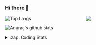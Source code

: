### Hi there 👋

<!--
**tao8687/tao8687** is a ✨ _special_ ✨ repository because its `README.md` (this file) appears on your GitHub profile.

Here are some ideas to get you started:

- 🔭 I’m currently working on ...
- 🌱 I’m currently learning ...
- 👯 I’m looking to collaborate on ...
- 🤔 I’m looking for help with ...
- 💬 Ask me about ...
- 📫 How to reach me: ...
- 😄 Pronouns: ...
- ⚡ Fun fact: ...
-->

<img align='right' src="https://media.giphy.com/media/M9gbBd9nbDrOTu1Mqx/giphy.gif" width="240">

  
![Top Langs](https://github-readme-stats.vercel.app/api/top-langs/?username=tao8687&layout=compact&title_color=23238E&text_color=A67D3D)

![Anurag's github stats](https://github-readme-stats.vercel.app/api?username=tao8687&show_icons=true&&text_color=A67D3D&title_color=23238E&show_icons=false&count_private=true&hide=stars)

<details>
  <summary>:zap: Coding Stats</summary>
  <br>
    
<!--START_SECTION:waka-->
![Code Time](http://img.shields.io/badge/Code%20Time-1%2C365%20hrs%2055%20mins-blue)

![Profile Views](http://img.shields.io/badge/Profile%20Views-11-blue)

**🐱 My GitHub Data** 

> 📦 1.5 MB Used in GitHub's Storage 
 > 
> 🏆 235 Contributions in the Year 2023
 > 
> 🚫 Not Opted to Hire
 > 
> 📜 50 Public Repositories 
 > 
> 🔑 22 Private Repositories 
 > 
**I'm an Early 🐤** 

```text
🌞 Morning                1105 commits        █████████████████████░░░░   84.42 % 
🌆 Daytime                84 commits          ██░░░░░░░░░░░░░░░░░░░░░░░   06.42 % 
🌃 Evening                116 commits         ██░░░░░░░░░░░░░░░░░░░░░░░   08.86 % 
🌙 Night                  4 commits           ░░░░░░░░░░░░░░░░░░░░░░░░░   00.31 % 
```
📅 **I'm Most Productive on Wednesday** 

```text
Monday                   189 commits         ████░░░░░░░░░░░░░░░░░░░░░   14.44 % 
Tuesday                  176 commits         ███░░░░░░░░░░░░░░░░░░░░░░   13.45 % 
Wednesday                240 commits         █████░░░░░░░░░░░░░░░░░░░░   18.33 % 
Thursday                 166 commits         ███░░░░░░░░░░░░░░░░░░░░░░   12.68 % 
Friday                   184 commits         ████░░░░░░░░░░░░░░░░░░░░░   14.06 % 
Saturday                 180 commits         ███░░░░░░░░░░░░░░░░░░░░░░   13.75 % 
Sunday                   174 commits         ███░░░░░░░░░░░░░░░░░░░░░░   13.29 % 
```


📊 **This Week I Spent My Time On** 

```text
🕑︎ Time Zone: Asia/Shanghai

💬 Programming Languages: 
Bash                     29 mins             ███████████████████░░░░░░   76.44 % 
C++                      5 mins              ███░░░░░░░░░░░░░░░░░░░░░░   12.86 % 
Other                    2 mins              ██░░░░░░░░░░░░░░░░░░░░░░░   07.18 % 
CMake                    0 secs              ░░░░░░░░░░░░░░░░░░░░░░░░░   02.00 % 
Git Config               0 secs              ░░░░░░░░░░░░░░░░░░░░░░░░░   00.82 % 

🔥 Editors: 
VS Code                  38 mins             █████████████████████████   100.00 % 

🐱‍💻 Projects: 
RoadMarkingExtraction    30 mins             ███████████████████░░░░░░   77.47 % 
TS0845_208               8 mins              ██████░░░░░░░░░░░░░░░░░░░   22.53 % 

💻 Operating System: 
Linux                    38 mins             █████████████████████████   100.00 % 
```

**I Mostly Code in Python** 

```text
Python                   9 repos             ████████░░░░░░░░░░░░░░░░░   31.03 % 
C++                      7 repos             ██████░░░░░░░░░░░░░░░░░░░   24.14 % 
JavaScript               2 repos             ██░░░░░░░░░░░░░░░░░░░░░░░   06.90 % 
Batchfile                1 repo              █░░░░░░░░░░░░░░░░░░░░░░░░   03.45 % 
HTML                     1 repo              █░░░░░░░░░░░░░░░░░░░░░░░░   03.45 % 
```



**Timeline**

![Lines of Code chart](https://raw.githubusercontent.com/tao8687/tao8687/master/assets/bar_graph.png)


 Last Updated on 22/08/2023 01:08:47 UTC
<!--END_SECTION:waka-->
</details>
